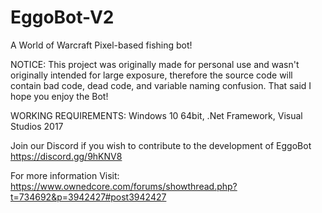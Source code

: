 # EggoBot-V2
A World of Warcraft Pixel-based fishing bot!

NOTICE: This project was originally made for personal use and wasn't originally intended for large exposure, therefore the source code
will contain bad code, dead code, and variable naming confusion. That said I hope you enjoy the Bot!

WORKING REQUIREMENTS: Windows 10 64bit, .Net Framework, Visual Studios 2017

Join our Discord if you wish to contribute to the development of EggoBot
https://discord.gg/9hKNV8

For more information Visit: 
https://www.ownedcore.com/forums/showthread.php?t=734692&p=3942427#post3942427
